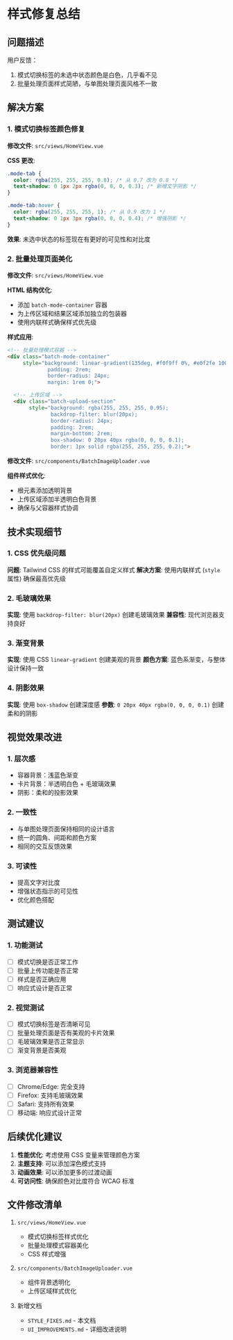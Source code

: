 # 样式修复总结

## 问题描述
用户反馈：
1. 模式切换标签的未选中状态颜色是白色，几乎看不见
2. 批量处理页面样式简陋，与单图处理页面风格不一致

## 解决方案

### 1. 模式切换标签颜色修复

**修改文件**: `src/views/HomeView.vue`

**CSS 更改**:
```css
.mode-tab {
  color: rgba(255, 255, 255, 0.8); /* 从 0.7 改为 0.8 */
  text-shadow: 0 1px 2px rgba(0, 0, 0, 0.3); /* 新增文字阴影 */
}

.mode-tab:hover {
  color: rgba(255, 255, 255, 1); /* 从 0.9 改为 1 */
  text-shadow: 0 1px 3px rgba(0, 0, 0, 0.4); /* 增强阴影 */
}
```

**效果**: 未选中状态的标签现在有更好的可见性和对比度

### 2. 批量处理页面美化

**修改文件**: `src/views/HomeView.vue`

**HTML 结构优化**:
- 添加 `batch-mode-container` 容器
- 为上传区域和结果区域添加独立的包装器
- 使用内联样式确保样式优先级

**样式应用**:
```html
<!-- 批量处理模式容器 -->
<div class="batch-mode-container" 
     style="background: linear-gradient(135deg, #f0f9ff 0%, #e0f2fe 100%); 
             padding: 2rem; 
             border-radius: 24px; 
             margin: 1rem 0;">

  <!-- 上传区域 -->
  <div class="batch-upload-section" 
       style="background: rgba(255, 255, 255, 0.95); 
              backdrop-filter: blur(20px); 
              border-radius: 24px; 
              padding: 2rem; 
              margin-bottom: 2rem; 
              box-shadow: 0 20px 40px rgba(0, 0, 0, 0.1); 
              border: 1px solid rgba(255, 255, 255, 0.2);">
```

**修改文件**: `src/components/BatchImageUploader.vue`

**组件样式优化**:
- 根元素添加透明背景
- 上传区域添加半透明白色背景
- 确保与父容器样式协调

## 技术实现细节

### 1. CSS 优先级问题
**问题**: Tailwind CSS 的样式可能覆盖自定义样式
**解决方案**: 使用内联样式 (`style` 属性) 确保最高优先级

### 2. 毛玻璃效果
**实现**: 使用 `backdrop-filter: blur(20px)` 创建毛玻璃效果
**兼容性**: 现代浏览器支持良好

### 3. 渐变背景
**实现**: 使用 CSS `linear-gradient` 创建美观的背景
**颜色方案**: 蓝色系渐变，与整体设计保持一致

### 4. 阴影效果
**实现**: 使用 `box-shadow` 创建深度感
**参数**: `0 20px 40px rgba(0, 0, 0, 0.1)` 创建柔和的阴影

## 视觉效果改进

### 1. 层次感
- 容器背景：浅蓝色渐变
- 卡片背景：半透明白色 + 毛玻璃效果
- 阴影：柔和的投影效果

### 2. 一致性
- 与单图处理页面保持相同的设计语言
- 统一的圆角、间距和颜色方案
- 相同的交互反馈效果

### 3. 可读性
- 提高文字对比度
- 增强状态指示的可见性
- 优化颜色搭配

## 测试建议

### 1. 功能测试
- [ ] 模式切换是否正常工作
- [ ] 批量上传功能是否正常
- [ ] 样式是否正确应用
- [ ] 响应式设计是否正常

### 2. 视觉测试
- [ ] 模式切换标签是否清晰可见
- [ ] 批量处理页面是否有美观的卡片效果
- [ ] 毛玻璃效果是否正常显示
- [ ] 渐变背景是否美观

### 3. 浏览器兼容性
- [ ] Chrome/Edge: 完全支持
- [ ] Firefox: 支持毛玻璃效果
- [ ] Safari: 支持所有效果
- [ ] 移动端: 响应式设计正常

## 后续优化建议

1. **性能优化**: 考虑使用 CSS 变量来管理颜色方案
2. **主题支持**: 可以添加深色模式支持
3. **动画效果**: 可以添加更多的过渡动画
4. **可访问性**: 确保颜色对比度符合 WCAG 标准

## 文件修改清单

1. `src/views/HomeView.vue`
   - 模式切换标签样式优化
   - 批量处理模式容器美化
   - CSS 样式增强

2. `src/components/BatchImageUploader.vue`
   - 组件背景透明化
   - 上传区域样式优化

3. 新增文档
   - `STYLE_FIXES.md` - 本文档
   - `UI_IMPROVEMENTS.md` - 详细改进说明
